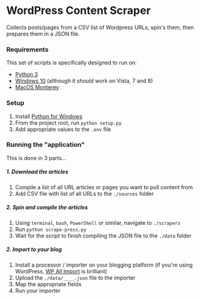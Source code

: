 # WordPress Content Scraper

Collects posts/pages from a CSV list of Wordpress URLs, spin's them, then prepares them in a JSON file. 

### Requirements

This set of scripts is specifically designed to run on:
 
* [Python 3](https://www.python.org/downloads/windows/)
* [Windows 10](https://www.microsoft.com/en-us/windows/get-windows-10) (although it *should* work on Vista, 7 and 8)
* [MacOS Monterey](https://www.apple.com/macos/monterey/)

 
### Setup

1. Install [Python for Windows](https://www.python.org/downloads/windows/)
2. From the project root, run `python setup.py`
3. Add appropriate values to the `.env` file

### Running the "application"

This is done in 3 parts...

##### 1. Download the articles

1. Compile a list of all URL articles or pages you want to pull content from
2. Add CSV file with list of all URLs to the `./sources` folder

##### 2. Spin and compile the articles

1. Using `terminal`, `bash`, `PowerShell` or similar, navigate to `./scrapers`
2. Run `python scrape-press.py`
3. Wait for the script to finish compiling the JSON file to the `./data` folder

##### 2. Import to your blog

1. Install a processor / importer on your blogging platform (if you're using WordPress, [WP All Import](https://www.wpallimport.com/) is brilliant)
2. Upload the `./data/____.json` file to the importer
3. Map the appropriate fields
4. Run your importer